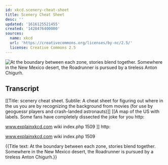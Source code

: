```yaml
---
id: xkcd.scenery-cheat-sheet
title: Scenery Cheat Sheet
desc: ''
updated: '1616125521455'
created: '1428476400000'
sources:
  name: xkcd
  url: 'https://creativecommons.org/licenses/by-nc/2.5/'
  license: Creative Commons 2.5
---
```

![At the boundary between each zone, stories blend together. Somewhere in the New Mexico desert, the Roadrunner is pursued by a tireless Anton Chigurh.](https://imgs.xkcd.com/comics/scenery_cheat_sheet.png)

## Transcript
[[Title: scenery cheat sheet. Subtile: A cheat sheet for figuring out where in the us you are by recognizing the background from movies (for use by geoguessr players and crash-landed astronauts)]]
[[A map of the US with labels. Some fans have completely dissected the joke for you http:

www.explainxkcd.com
wiki
index.php
1509 ]]
http:

www.explainxkcd.com
wiki
index.php
1509

{{Title text: At the boundary between each zone, stories blend together. Somewhere in the New Mexico desert, the Roadrunner is pursued by a tireless Anton Chigurh.}}
